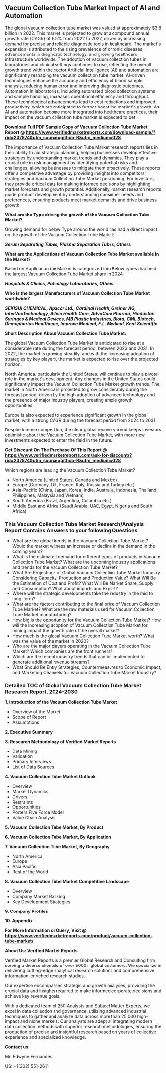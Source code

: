 <h2>Vacuum Collection Tube Market Impact of AI and Automation</h2>The global vacuum collection tube market was valued at approximately $3.8 billion in 2022. This market is projected to grow at a compound annual growth rate (CAGR) of 6.5% from 2022 to 2027, driven by increasing demand for precise and reliable diagnostic tools in healthcare. The market's expansion is attributed to the rising prevalence of chronic diseases, advancements in diagnostic technology, and growing healthcare infrastructure worldwide. The adoption of vacuum collection tubes in laboratories and clinical settings continues to rise, reflecting the overall growth trend within the sector.Artificial Intelligence (AI) and automation are significantly reshaping the vacuum collection tube market. AI-driven technologies enhance the accuracy and efficiency of blood sample analysis, reducing human error and improving diagnostic outcomes. Automation in laboratories, including automated blood collection systems and sample handling, increases operational efficiency and throughput. These technological advancements lead to cost reductions and improved productivity, which are anticipated to further boost the market's growth. As AI and automation become more integrated into healthcare practices, their impact on the vacuum collection tube market is expected to bet</p><p id="" class=""><strong>Download Full PDF Sample Copy of Vacuum Collection Tube Market Report @ <a href="https://www.verifiedmarketreports.com/download-sample/?rid=237874&utm_source=github-R&utm_medium=028" target="_blank">https://www.verifiedmarketreports.com/download-sample/?rid=237874&utm_source=github-R&utm_medium=028</a></strong></p><p>The importance of&nbsp;Vacuum Collection Tube Market research reports lies in their ability to aid strategic planning, helping businesses develop effective strategies by understanding market trends and dynamics. They play a crucial role in risk management by identifying potential risks and challenges, allowing businesses to mitigate them proactively. These reports offer a competitive advantage by providing insights into competitors' strategies and Vacuum Collection Tube Market positioning. For investors, they provide critical data for making informed decisions by highlighting market forecasts and growth potential. Additionally, market research reports guide product development by understanding consumer needs and preferences, ensuring products meet market demands and drive business growth.</p><p><strong>What are the&nbsp;Type driving the growth of the Vacuum Collection Tube Market?</strong></p><p id="" class="">Growing demand for below Type around the world has had a direct impact on the growth of the Vacuum Collection Tube Market:</p><em><strong>Serum Separating Tubes, Plasma Separation Tubes, Others</strong></em></p><strong>What are the&nbsp;Applications&nbsp;of Vacuum Collection Tube Market available in the Market?</strong></p><p id="" class="">Based on Application the Market is categorized into Below types that held the largest Vacuum Collection Tube Market share In 2024.</p><em><strong>Hospitals & Clinics, Pathology Laboratories, Others</strong></em></p><strong>Who is the largest Manufacturers of Vacuum Collection Tube Market worldwide?</strong></p><p><em><strong>SEKISUI CHEMICAL, Apacor Ltd., Cardinal Health, Greiner AG, InterVacTechnology, Advin Health Care, AdvaCare Pharma, Hindustan Syringes & Medical Devices, MB Plastic Industries, Biota, CML Biotech, Demophorius Healthcare, Improve Medical, F.L. Medical, Kent Scientific</strong></em></p><p id="" class=""><strong>Short Description About Vacuum Collection Tube Market:</strong></p><p>The global Vacuum Collection Tube Market is anticipated to rise at a considerable rate during the forecast period, between 2023 and 2031. In 2022, the market is growing steadily, and with the increasing adoption of strategies by key players, the market is expected to rise over the projected horizon.</p><p>North America, particularly the United States, will continue to play a pivotal role in the market's development. Any changes in the United States could significantly impact the Vacuum Collection Tube Market growth trends. The market in North America is projected to grow considerably during the forecast period, driven by the high adoption of advanced technology and the presence of major industry players, creating ample growth opportunities.</p><p>Europe is also expected to experience significant growth in the global market, with a strong CAGR during the forecast period from 2024 to 2031.</p><p>Despite intense competition, the clear global recovery trend keeps investors optimistic about the Vacuum Collection Tube Market, with more new investments expected to enter the field in the future.</p><p id="" class=""><strong>Get Discount On The Purchase Of This Report @ <a href="https://www.verifiedmarketreports.com/ask-for-discount/?rid=237874&utm_source=github-R&utm_medium=028" target="_blank">https://www.verifiedmarketreports.com/ask-for-discount/?rid=237874&utm_source=github-R&utm_medium=028</a></strong></p>Which regions are leading the Vacuum Collection Tube Market?</p><ul><li>North America (United States, Canada and Mexico)</li><li>Europe (Germany, UK, France, Italy, Russia and Turkey etc.)</li><li>Asia-Pacific (China, Japan, Korea, India, Australia, Indonesia, Thailand, Philippines, Malaysia and Vietnam)</li><li>South America (Brazil, Argentina, Columbia etc.)</li><li>Middle East and Africa (Saudi Arabia, UAE, Egypt, Nigeria and South Africa)</li></ul><h3 id="" class="">This Vacuum Collection Tube Market Research/Analysis Report Contains Answers to your following Questions</h3><ul><li>What are the global trends in the Vacuum Collection Tube Market? Would the market witness an increase or decline in the demand in the coming years?</li><li>What is the estimated demand for different types of products in Vacuum Collection Tube Market? What are the upcoming industry applications and trends for the Vacuum Collection Tube Market?</li><li>What Are Projections of Global Vacuum Collection Tube Market Industry Considering Capacity, Production and Production Value? What Will Be the Estimation of Cost and Profit? What Will Be Market Share, Supply and Consumption? What about imports and Export?</li><li>Where will the strategic developments take the industry in the mid to long-term?</li><li>What are the factors contributing to the final price of Vacuum Collection Tube Market? What are the raw materials used for Vacuum Collection Tube Market manufacturing?</li><li>How big is the opportunity for the Vacuum Collection Tube Market? How will the increasing adoption of Vacuum Collection Tube Market for mining impact the growth rate of the overall market?</li><li>How much is the global Vacuum Collection Tube Market worth? What was the value of the market In 2020?</li><li>Who are the major players operating in the Vacuum Collection Tube Market? Which companies are the front runners?</li><li>Which are the recent industry trends that can be implemented to generate additional revenue streams?</li><li>What Should Be Entry Strategies, Countermeasures to Economic Impact, and Marketing Channels for Vacuum Collection Tube Market Industry?</li></ul><h3 id="" class="">Detailed TOC of Global Vacuum Collection Tube Market Research Report, 2024-2030</h3><p id="" class=""><strong>1. Introduction of the Vacuum Collection Tube Market</strong></p><ul><li>Overview of the Market</li><li>Scope of Report</li><li>Assumptions</li></ul><p id="" class=""><strong>2. Executive Summary</strong></p><p id="" class=""><strong>3. Research Methodology of Verified Market Reports</strong></p><ul><li>Data Mining</li><li>Validation</li><li>Primary Interviews</li><li>List of Data Sources</li></ul><p id="" class=""><strong>4. Vacuum Collection Tube Market Outlook</strong></p><ul><li>Overview</li><li>Market Dynamics</li><li>Drivers</li><li>Restraints</li><li>Opportunities</li><li>Porters Five Force Model</li><li>Value Chain Analysis</li></ul><p id="" class=""><strong>5. Vacuum Collection Tube Market, By Product</strong></p><p id="" class=""><strong>6. Vacuum Collection Tube Market, By Application</strong></p><p id="" class=""><strong>7. Vacuum Collection Tube Market, By Geography</strong></p><ul><li>North America</li><li>Europe</li><li>Asia Pacific</li><li>Rest of the World</li></ul><p id="" class=""><strong>8. Vacuum Collection Tube Market Competitive Landscape</strong></p><ul><li>Overview</li><li>Company Market Ranking</li><li>Key Development Strategies</li></ul><p id="" class=""><strong>9. Company Profiles</strong></p><p id="" class=""><strong>10. Appendix</strong></p><p id="" class=""><strong>For More Information or Query, Visit @ <a href="https://www.verifiedmarketreports.com/product/vacuum-collection-tube-market/" target="_blank">https://www.verifiedmarketreports.com/product/vacuum-collection-tube-market/</a></strong></p><p id="" class=""><strong>About Us: Verified Market Reports</strong></p><p id="" class="">Verified Market Reports is a premier Global Research and Consulting firm serving a diverse clientele of over 5000+ global customers. We specialize in delivering cutting-edge analytical research solutions and comprehensive information-enriched research studies.</p><p id="" class="">Our expertise encompasses strategic and growth analyses, providing the crucial data and insights required to make informed corporate decisions and achieve key revenue goals.</p><p id="" class="">With a dedicated team of 250 Analysts and Subject Matter Experts, we excel in data collection and governance, utilizing advanced industrial techniques to gather and analyze data across more than 25,000 high-impact and niche markets. Our analysts are adept at integrating modern data collection methods with superior research methodologies, ensuring the production of precise and insightful research based on years of collective experience and specialized knowledge.</p><p id="" class=""><strong>Contact us:</strong></p><p id="" class="">Mr. Edwyne Fernandes</p><p id="" class="">US: +1(302) 551-2611</p>